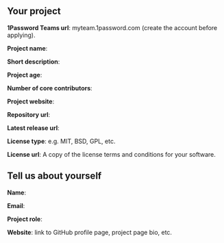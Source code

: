 ## Your project

**1Password Teams url**: myteam.1password.com (create the account before applying).

**Project name**:

**Short description**:

**Project age**:

**Number of core contributors**:

**Project website**:

**Repository url**:

**Latest release url**:

**License type**: e.g. MIT, BSD, GPL, etc.

**License url**: A copy of the license terms and conditions for your software.

## Tell us about yourself

**Name**:

**Email**:

**Project role**:

**Website**: link to GitHub profile page, project page bio, etc.
